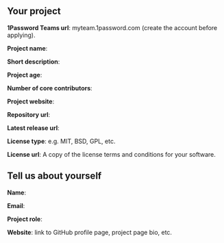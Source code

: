 ## Your project

**1Password Teams url**: myteam.1password.com (create the account before applying).

**Project name**:

**Short description**:

**Project age**:

**Number of core contributors**:

**Project website**:

**Repository url**:

**Latest release url**:

**License type**: e.g. MIT, BSD, GPL, etc.

**License url**: A copy of the license terms and conditions for your software.

## Tell us about yourself

**Name**:

**Email**:

**Project role**:

**Website**: link to GitHub profile page, project page bio, etc.
